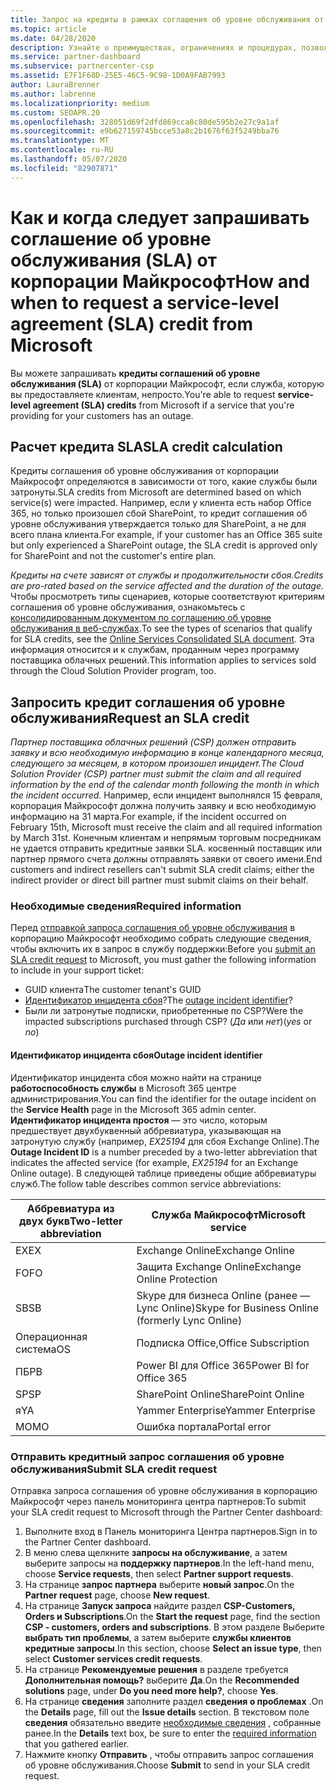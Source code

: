 ```yaml
---
title: Запрос на кредиты в рамках соглашения об уровне обслуживания от Майкрософт
ms.topic: article
ms.date: 04/28/2020
description: Узнайте о преимуществах, ограничениях и процедурах, позволяющих запросить кредит соглашения об уровне обслуживания от корпорации Майкрософт, если ваши клиенты испытывают сбой в работе службы.
ms.service: partner-dashboard
ms.subservice: partnercenter-csp
ms.assetid: E7F1F68D-25E5-46C5-9C98-1D0A9FAB7993
author: LauraBrenner
ms.author: labrenne
ms.localizationpriority: medium
ms.custom: SEOAPR.20
ms.openlocfilehash: 328051d69f2dfd869cca8c80de595b2e27c9a1af
ms.sourcegitcommit: e9b627159745bcce53a8c2b1676f63f5249bba76
ms.translationtype: MT
ms.contentlocale: ru-RU
ms.lasthandoff: 05/07/2020
ms.locfileid: "82907871"
---
```

# <a name="how-and-when-to-request-a-service-level-agreement-sla-credit-from-microsoft"></a><span data-ttu-id="b7579-103">Как и когда следует запрашивать соглашение об уровне обслуживания (SLA) от корпорации Майкрософт</span><span class="sxs-lookup"><span data-stu-id="b7579-103">How and when to request a service-level agreement (SLA) credit from Microsoft</span></span>

<span data-ttu-id="b7579-104">Вы можете запрашивать **кредиты соглашений об уровне обслуживания (SLA)** от корпорации Майкрософт, если служба, которую вы предоставляете клиентам, непросто.</span><span class="sxs-lookup"><span data-stu-id="b7579-104">You're able to request **service-level agreement (SLA) credits** from Microsoft if a service that you're providing for your customers has an outage.</span></span>

## <a name="sla-credit-calculation"></a><span data-ttu-id="b7579-105">Расчет кредита SLA</span><span class="sxs-lookup"><span data-stu-id="b7579-105">SLA credit calculation</span></span>

<span data-ttu-id="b7579-106">Кредиты соглашения об уровне обслуживания от корпорации Майкрософт определяются в зависимости от того, какие службы были затронуты.</span><span class="sxs-lookup"><span data-stu-id="b7579-106">SLA credits from Microsoft are determined based on which service(s) were impacted.</span></span> <span data-ttu-id="b7579-107">Например, если у клиента есть набор Office 365, но только произошел сбой SharePoint, то кредит соглашения об уровне обслуживания утверждается только для SharePoint, а не для всего плана клиента.</span><span class="sxs-lookup"><span data-stu-id="b7579-107">For example, if your customer has an Office 365 suite but only experienced a SharePoint outage, the SLA credit is approved only for SharePoint and not the customer's entire plan.</span></span>

<span data-ttu-id="b7579-108">*Кредиты на счете зависят от службы и продолжительности сбоя.*</span><span class="sxs-lookup"><span data-stu-id="b7579-108">*Credits are pro-rated based on the service affected and the duration of the outage.*</span></span> <span data-ttu-id="b7579-109">Чтобы просмотреть типы сценариев, которые соответствуют критериям соглашения об уровне обслуживания, ознакомьтесь с [консолидированным документом по соглашению об уровне обслуживания в веб-службах](http://www.microsoftvolumelicensing.com/DocumentSearch.aspx?Mode=3&DocumentTypeId=37).</span><span class="sxs-lookup"><span data-stu-id="b7579-109">To see the types of scenarios that qualify for SLA credits, see the [Online Services Consolidated SLA document](http://www.microsoftvolumelicensing.com/DocumentSearch.aspx?Mode=3&DocumentTypeId=37).</span></span> <span data-ttu-id="b7579-110">Эта информация относится и к службам, проданным через программу поставщика облачных решений.</span><span class="sxs-lookup"><span data-stu-id="b7579-110">This information applies to services sold through the Cloud Solution Provider program, too.</span></span>

## <a name="request-an-sla-credit"></a><span data-ttu-id="b7579-111">Запросить кредит соглашения об уровне обслуживания</span><span class="sxs-lookup"><span data-stu-id="b7579-111">Request an SLA credit</span></span>

<span data-ttu-id="b7579-112">*Партнер поставщика облачных решений (CSP) должен отправить заявку и всю необходимую информацию в конце календарного месяца, следующего за месяцем, в котором произошел инцидент.*</span><span class="sxs-lookup"><span data-stu-id="b7579-112">*The Cloud Solution Provider (CSP) partner must submit the claim and all required information by the end of the calendar month following the month in which the incident occurred.*</span></span> <span data-ttu-id="b7579-113">Например, если инцидент выполнялся 15 февраля, корпорация Майкрософт должна получить заявку и всю необходимую информацию на 31 марта.</span><span class="sxs-lookup"><span data-stu-id="b7579-113">For example, if the incident occurred on February 15th, Microsoft must receive the claim and all required information by March 31st.</span></span> <span data-ttu-id="b7579-114">Конечным клиентам и непрямым торговым посредникам не удается отправить кредитные заявки SLA. косвенный поставщик или партнер прямого счета должны отправлять заявки от своего имени.</span><span class="sxs-lookup"><span data-stu-id="b7579-114">End customers and indirect resellers can't submit SLA credit claims; either the indirect provider or direct bill partner must submit claims on their behalf.</span></span>

### <a name="required-information"></a><span data-ttu-id="b7579-115">Необходимые сведения</span><span class="sxs-lookup"><span data-stu-id="b7579-115">Required information</span></span>

<span data-ttu-id="b7579-116">Перед [отправкой запроса соглашения об уровне обслуживания](#submit-sla-credit-request) в корпорацию Майкрософт необходимо собрать следующие сведения, чтобы включить их в запрос в службу поддержки:</span><span class="sxs-lookup"><span data-stu-id="b7579-116">Before you [submit an SLA credit request](#submit-sla-credit-request) to Microsoft, you must gather the following information to include in your support ticket:</span></span>

- <span data-ttu-id="b7579-117">GUID клиента</span><span class="sxs-lookup"><span data-stu-id="b7579-117">The customer tenant's GUID</span></span>
- <span data-ttu-id="b7579-118">[Идентификатор инцидента сбоя](#outage-incident-identifier)?</span><span class="sxs-lookup"><span data-stu-id="b7579-118">The [outage incident identifier](#outage-incident-identifier)?</span></span>
- <span data-ttu-id="b7579-119">Были ли затронутые подписки, приобретенные по CSP?</span><span class="sxs-lookup"><span data-stu-id="b7579-119">Were the impacted subscriptions purchased through CSP?</span></span> <span data-ttu-id="b7579-120">(*Да* или *нет*)</span><span class="sxs-lookup"><span data-stu-id="b7579-120">(*yes* or *no*)</span></span>

#### <a name="outage-incident-identifier"></a><span data-ttu-id="b7579-121">Идентификатор инцидента сбоя</span><span class="sxs-lookup"><span data-stu-id="b7579-121">Outage incident identifier</span></span>

<span data-ttu-id="b7579-122">Идентификатор инцидента сбоя можно найти на странице **работоспособность службы** в Microsoft 365 центре администрирования.</span><span class="sxs-lookup"><span data-stu-id="b7579-122">You can find the identifier for the outage incident on the **Service Health** page in the Microsoft 365 admin center.</span></span> <span data-ttu-id="b7579-123">**Идентификатор инцидента простоя** — это число, которым предшествует двухбуквенный аббревиатура, указывающая на затронутую службу (например, *EX25194* для сбоя Exchange Online).</span><span class="sxs-lookup"><span data-stu-id="b7579-123">The **Outage Incident ID** is a number preceded by a two-letter abbreviation that indicates the affected service (for example, *EX25194* for an Exchange Online outage).</span></span> <span data-ttu-id="b7579-124">В следующей таблице приведены общие аббревиатуры служб.</span><span class="sxs-lookup"><span data-stu-id="b7579-124">The follow table describes common service abbreviations:</span></span>

| <span data-ttu-id="b7579-125">Аббревиатура из двух букв</span><span class="sxs-lookup"><span data-stu-id="b7579-125">Two-letter abbreviation</span></span> | <span data-ttu-id="b7579-126">Служба Майкрософт</span><span class="sxs-lookup"><span data-stu-id="b7579-126">Microsoft service</span></span> |
| ----------------------- | ----------------- |
| <span data-ttu-id="b7579-127">EX</span><span class="sxs-lookup"><span data-stu-id="b7579-127">EX</span></span> | <span data-ttu-id="b7579-128">Exchange Online</span><span class="sxs-lookup"><span data-stu-id="b7579-128">Exchange Online</span></span> |
| <span data-ttu-id="b7579-129">FO</span><span class="sxs-lookup"><span data-stu-id="b7579-129">FO</span></span> | <span data-ttu-id="b7579-130">Защита Exchange Online</span><span class="sxs-lookup"><span data-stu-id="b7579-130">Exchange Online Protection</span></span> |
| <span data-ttu-id="b7579-131">SB</span><span class="sxs-lookup"><span data-stu-id="b7579-131">SB</span></span> | <span data-ttu-id="b7579-132">Skype для бизнеса Online (ранее — Lync Online)</span><span class="sxs-lookup"><span data-stu-id="b7579-132">Skype for Business Online (formerly Lync Online)</span></span> |
| <span data-ttu-id="b7579-133">Операционная система</span><span class="sxs-lookup"><span data-stu-id="b7579-133">OS</span></span> | <span data-ttu-id="b7579-134">Подписка Office,</span><span class="sxs-lookup"><span data-stu-id="b7579-134">Office Subscription</span></span> |
| <span data-ttu-id="b7579-135">ПБ</span><span class="sxs-lookup"><span data-stu-id="b7579-135">PB</span></span> | <span data-ttu-id="b7579-136">Power BI для Office 365</span><span class="sxs-lookup"><span data-stu-id="b7579-136">Power BI for Office 365</span></span> |
| <span data-ttu-id="b7579-137">SP</span><span class="sxs-lookup"><span data-stu-id="b7579-137">SP</span></span> | <span data-ttu-id="b7579-138">SharePoint Online</span><span class="sxs-lookup"><span data-stu-id="b7579-138">SharePoint Online</span></span> |
| <span data-ttu-id="b7579-139">я</span><span class="sxs-lookup"><span data-stu-id="b7579-139">YA</span></span> | <span data-ttu-id="b7579-140">Yammer Enterprise</span><span class="sxs-lookup"><span data-stu-id="b7579-140">Yammer Enterprise</span></span> |
| <span data-ttu-id="b7579-141">MO</span><span class="sxs-lookup"><span data-stu-id="b7579-141">MO</span></span> | <span data-ttu-id="b7579-142">Ошибка портала</span><span class="sxs-lookup"><span data-stu-id="b7579-142">Portal error</span></span> |

### <a name="submit-sla-credit-request"></a><span data-ttu-id="b7579-143">Отправить кредитный запрос соглашения об уровне обслуживания</span><span class="sxs-lookup"><span data-stu-id="b7579-143">Submit SLA credit request</span></span>

<span data-ttu-id="b7579-144">Отправка запроса соглашения об уровне обслуживания в корпорацию Майкрософт через панель мониторинга центра партнеров:</span><span class="sxs-lookup"><span data-stu-id="b7579-144">To submit your SLA credit request to Microsoft through the Partner Center dashboard:</span></span>

1. <span data-ttu-id="b7579-145">Выполните вход в Панель мониторинга Центра партнеров.</span><span class="sxs-lookup"><span data-stu-id="b7579-145">Sign in to the Partner Center dashboard.</span></span>
2. <span data-ttu-id="b7579-146">В меню слева щелкните **запросы на обслуживание**, а затем выберите запросы на **поддержку партнеров**.</span><span class="sxs-lookup"><span data-stu-id="b7579-146">In the left-hand menu, choose **Service requests**, then select **Partner support requests**.</span></span>
3. <span data-ttu-id="b7579-147">На странице **запрос партнера** выберите **новый запрос**.</span><span class="sxs-lookup"><span data-stu-id="b7579-147">On the **Partner request** page, choose **New request**.</span></span>
4. <span data-ttu-id="b7579-148">На странице **Запуск запроса** найдите раздел **CSP-Customers, Orders и Subscriptions**.</span><span class="sxs-lookup"><span data-stu-id="b7579-148">On the **Start the request** page, find the section **CSP - customers, orders and subscriptions**.</span></span> <span data-ttu-id="b7579-149">В этом разделе Выберите **выбрать тип проблемы**, а затем выберите **службы клиентов кредитные запросы**.</span><span class="sxs-lookup"><span data-stu-id="b7579-149">In this section, choose **Select an issue type**, then select **Customer services credit requests**.</span></span>
5. <span data-ttu-id="b7579-150">На странице **Рекомендуемые решения** в разделе требуется **Дополнительная помощь?** выберите **Да**.</span><span class="sxs-lookup"><span data-stu-id="b7579-150">On the **Recommended solutions** page, under **Do you need more help?**, choose **Yes**.</span></span>
6. <span data-ttu-id="b7579-151">На странице **сведения** заполните раздел **сведения о проблемах** .</span><span class="sxs-lookup"><span data-stu-id="b7579-151">On the **Details** page, fill out the **Issue details** section.</span></span> <span data-ttu-id="b7579-152">В текстовом поле **сведения** обязательно введите [необходимые сведения](#required-information) , собранные ранее.</span><span class="sxs-lookup"><span data-stu-id="b7579-152">In the **Details** text box, be sure to enter the [required information](#required-information) that you gathered earlier.</span></span>
7. <span data-ttu-id="b7579-153">Нажмите кнопку **Отправить** , чтобы отправить запрос соглашения об уровне обслуживания.</span><span class="sxs-lookup"><span data-stu-id="b7579-153">Choose **Submit** to send in your SLA credit request.</span></span>
